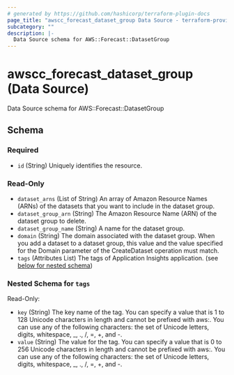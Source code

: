 ```yaml
---
# generated by https://github.com/hashicorp/terraform-plugin-docs
page_title: "awscc_forecast_dataset_group Data Source - terraform-provider-awscc"
subcategory: ""
description: |-
  Data Source schema for AWS::Forecast::DatasetGroup
---
```


# awscc_forecast_dataset_group (Data Source)

Data Source schema for AWS::Forecast::DatasetGroup



<!-- schema generated by tfplugindocs -->
## Schema

### Required

- `id` (String) Uniquely identifies the resource.

### Read-Only

- `dataset_arns` (List of String) An array of Amazon Resource Names (ARNs) of the datasets that you want to include in the dataset group.
- `dataset_group_arn` (String) The Amazon Resource Name (ARN) of the dataset group to delete.
- `dataset_group_name` (String) A name for the dataset group.
- `domain` (String) The domain associated with the dataset group. When you add a dataset to a dataset group, this value and the value specified for the Domain parameter of the CreateDataset operation must match.
- `tags` (Attributes List) The tags of Application Insights application. (see [below for nested schema](#nestedatt--tags))

<a id="nestedatt--tags"></a>
### Nested Schema for `tags`

Read-Only:

- `key` (String) The key name of the tag. You can specify a value that is 1 to 128 Unicode characters in length and cannot be prefixed with aws:. You can use any of the following characters: the set of Unicode letters, digits, whitespace, _, ., /, =, +, and -.
- `value` (String) The value for the tag. You can specify a value that is 0 to 256 Unicode characters in length and cannot be prefixed with aws:. You can use any of the following characters: the set of Unicode letters, digits, whitespace, _, ., /, =, +, and -.


